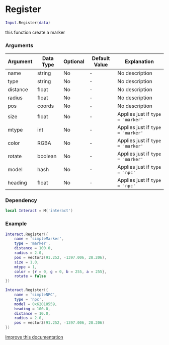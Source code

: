 # Register

```lua
Input.Register(data)
```
this function create a marker

### Arguments
| Argument      | Data Type | Optional | Default Value | Explanation |
|---------------|-----------|----------|---------------|-------------|
| name | string | No | - | No description |
| type | string | No | - | No description |
| distance | float | No | - | No description |
| radius | float | No | - | No description |
| pos | coords | No | - | No description |
| size | float | No | - | Applies just if `type = 'marker'` |
| mtype | int | No | - | Applies just if `type = 'marker'` |
| color | RGBA | No | - | Applies just if `type = 'marker'` |
| rotate | boolean | No | - | Applies just if `type = 'marker'` |
| model | hash | No | - | Applies just if `type = 'npc'` |
| heading | float | No | - | Applies just if `type = 'npc'` |

### Dependency
```lua
local Interact = M('interact')
```

### Example
```lua
Interact.Register({
	name = 'simpleMarker',
	type = 'marker',
	distance = 100.0,
	radius = 2.0,
	pos = vector3(91.252, -1397.006, 28.206),
	size = 1.0,
	mtype = 1,
	color = {r = 0, g = 0, b = 255, a = 255},
	rotate = false
})
```
```lua
Interact.Register({
	name = 'simpleNPC',
	type = 'npc',
	model = 0x62018559,
	heading = 100.0,
	distance = 10.0,
	radius = 2.0,
	pos = vector3(91.252, -1397.006, 28.206)
})
```

[Improve this documentation]()